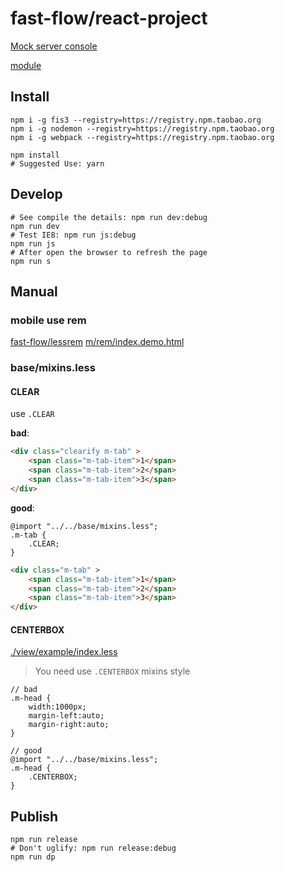 # fast-flow/react-project

[Mock server console](/fms/)

[module](./m/README.md)

## Install

```shell
npm i -g fis3 --registry=https://registry.npm.taobao.org
npm i -g nodemon --registry=https://registry.npm.taobao.org
npm i -g webpack --registry=https://registry.npm.taobao.org
```

```shell
npm install
# Suggested Use: yarn
```
## Develop

```shell
# See compile the details: npm run dev:debug
npm run dev
# Test IE8: npm run js:debug
npm run js
# After open the browser to refresh the page
npm run s
```

## Manual

### mobile use rem

[fast-flow/lessrem](https://github.com/fast-flow/lessrem)  <a href="./m/rem/index.demo.html">m/rem/index.demo.html</a>

### base/mixins.less

#### CLEAR


use `.CLEAR`

**bad**:

```html
<div class="clearify m-tab" >
    <span class="m-tab-item">1</span>
    <span class="m-tab-item">2</span>
    <span class="m-tab-item">3</span>
</div>
```

**good**:  

```less
@import "../../base/mixins.less";
.m-tab {
    .CLEAR;
}
```

```html
<div class="m-tab" >
    <span class="m-tab-item">1</span>
    <span class="m-tab-item">2</span>
    <span class="m-tab-item">3</span>
</div>
```

#### CENTERBOX

[./view/example/index.less](./view/example/index.less)

> You need use `.CENTERBOX`  mixins style

```less
// bad
.m-head {
    width:1000px;
    margin-left:auto;
    margin-right:auto;
}
```

```less
// good
@import "../../base/mixins.less";
.m-head {
    .CENTERBOX;
}
```

## Publish

```shell
npm run release
# Don't uglify: npm run release:debug
npm run dp
```
